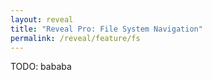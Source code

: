 ```yaml
---
layout: reveal
title: "Reveal Pro: File System Navigation"
permalink: /reveal/feature/fs
---
```

TODO: bababa
